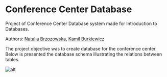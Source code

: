 # Conference Center Database
Project of Conference Center Database system made for Introduction to Databases.

Authors: [Natalia Brzozowska](https://github.com/brzozia), [Kamil Burkiewicz](https://github.com/Kamilbur)

The project objective was to create database for the conference center. Below is presented the database schema illustrating the relations between tables.

![alt](https://github.com/Kamilbur/Conference-Center-Database/blob/main/Documentation/Images/DataBase.png)
